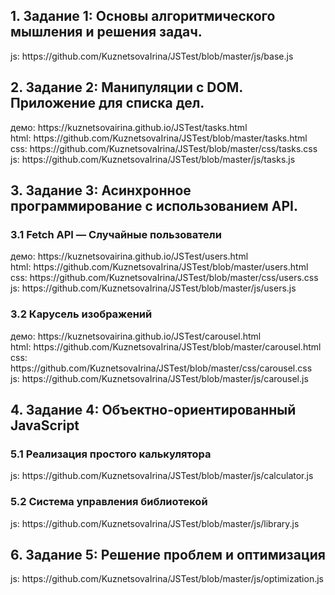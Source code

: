 <h2>1. Задание 1: Основы алгоритмического мышления и решения задач.</h2>
  js: https://github.com/KuznetsovaIrina/JSTest/blob/master/js/base.js
<h2>2. Задание 2: Манипуляции с DOM. Приложение для списка дел.</h2>
  демо: https://kuznetsovairina.github.io/JSTest/tasks.html <br>
  html: https://github.com/KuznetsovaIrina/JSTest/blob/master/tasks.html <br>
  css: https://github.com/KuznetsovaIrina/JSTest/blob/master/css/tasks.css <br>
  js: https://github.com/KuznetsovaIrina/JSTest/blob/master/js/tasks.js <br>
<h2>3. Задание 3: Асинхронное программирование с использованием API.</h2>
   <h3>3.1 Fetch API — Случайные пользователи</h3>
     демо: https://kuznetsovairina.github.io/JSTest/users.html <br>
     html: https://github.com/KuznetsovaIrina/JSTest/blob/master/users.html <br>
     css: https://github.com/KuznetsovaIrina/JSTest/blob/master/css/users.css <br>
     js: https://github.com/KuznetsovaIrina/JSTest/blob/master/js/users.js <br>
   <h3>3.2 Карусель изображений</h3>
     демо: https://kuznetsovairina.github.io/JSTest/carousel.html <br>
     html: https://github.com/KuznetsovaIrina/JSTest/blob/master/carousel.html <br>
     css: https://github.com/KuznetsovaIrina/JSTest/blob/master/css/carousel.css <br>
     js: https://github.com/KuznetsovaIrina/JSTest/blob/master/js/carousel.js <br>
<h2>4. Задание 4: Объектно-ориентированный JavaScript</h2>
   <h3>5.1 Реализация простого калькулятора</h3>
     js: https://github.com/KuznetsovaIrina/JSTest/blob/master/js/calculator.js <br>
   <h3>5.2 Система управления библиотекой </h3>
     js: https://github.com/KuznetsovaIrina/JSTest/blob/master/js/library.js <br>
<h2>6. Задание 5: Решение проблем и оптимизация</h2>
  js: https://github.com/KuznetsovaIrina/JSTest/blob/master/js/optimization.js <br>
